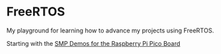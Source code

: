 # FreeRTOS

My playground for learning how to advance my projects using FreeRTOS.

Starting with the [SMP Demos for the Raspberry Pi Pico Board](https://www.freertos.org/smp-demos-for-the-raspberry-pi-pico-board.html)
